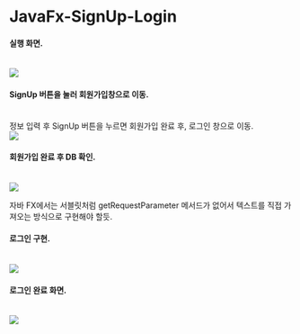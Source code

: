 # JavaFx-SignUp-Login

<h4>실행 화면.</h4><br>
<img src="https://user-images.githubusercontent.com/60742556/75456444-e2face00-59bd-11ea-8e31-c237f32d6477.PNG"><br>

<h4>SignUp 버튼을 눌러 회원가입창으로 이동.</h4><br>
정보 입력 후 SignUp 버튼을 누르면 회원가입 완료 후, 로그인 창으로 이동.<br>
<img src="https://user-images.githubusercontent.com/60742556/75456448-e42bfb00-59bd-11ea-9764-10bda42c2a92.PNG"><br>

<h4>회원가입 완료 후 DB 확인.</h4><br>
<img src="https://user-images.githubusercontent.com/60742556/75456452-e4c49180-59bd-11ea-95cf-750c24ee4cc9.PNG"><br>

자바 FX에서는 서블릿처럼 getRequestParameter 메서드가 없어서 텍스트를 직접 가져오는 방식으로 구현해야 할듯.<br>

<h4>로그인 구현.</h4><br>
<img src="https://user-images.githubusercontent.com/60742556/75645246-79faab00-5c88-11ea-8e56-ab48df54700d.PNG"><br>

<h4>로그인 완료 화면.</h4><br>
<img src="https://user-images.githubusercontent.com/60742556/75645248-7b2bd800-5c88-11ea-9d9b-d79bc434ef3f.PNG"><br>
